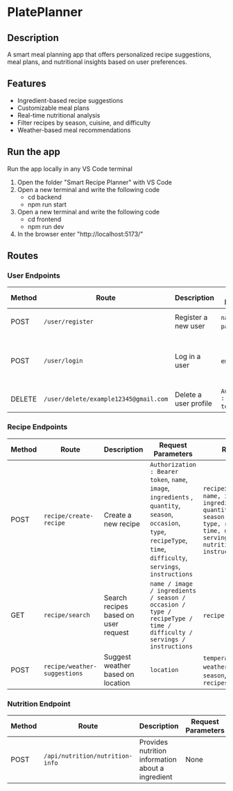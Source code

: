 # PlatePlanner

## Description
A smart meal planning app that offers personalized recipe suggestions, meal plans, and nutritional insights based on user preferences.

## Features
- Ingredient-based recipe suggestions
- Customizable meal plans
- Real-time nutritional analysis
- Filter recipes by season, cuisine, and difficulty
- Weather-based meal recommendations

## Run the app
Run the app locally in any VS Code terminal
1. Open the folder "Smart Recipe Planner" with VS Code
2. Open a new terminal and write the following code
   - cd backend
   - npm run start
3. Open a new terminal and write the following code
   - cd frontend
   - npm run dev
4. In the browser enter "http://localhost:5173/"

## Routes

### User Endpoints

| Method | Route | Description | Request Parameters | Response |
|-|-|-|-|-|
| POST | `/user/register` | Register a new user | `name`, `email`, `pass`, `cPass` | `message`: `User Created`, `user`: `{ name, email }` |
| POST | `/user/login` | Log in a user | `email`, `pass` | `message`: `Login success`, `token`: `JWT token for authentication`, `user`: `{ name, email }` |
| DELETE | `/user/delete/example12345@gmail.com` | Delete a user profile | `Authorization : Bearer token`, `pass` | `message`: `User Deleted`|

### Recipe Endpoints

| Method | Route | Description | Request Parameters | Response |
|-|-|-|-|-|
| POST | `recipe/create-recipe` | Create a new recipe | `Authorization : Bearer token`, `name`, `image`, `ingredients` , `quantity`, `season`, `occasion`, `type`, `recipeType`, `time`, `difficulty`, `servings`, `instructions` | `recipe`: `{ userId, name, image, ingredients : name, quantity, calories, season, occasion, type, recipeType, time, difficulty, servings, nutritionPerServing, instructions }` |
| GET | `recipe/search` | Search recipes based on user request | `name / image / ingredients / season / occasion / type / recipeType / time / difficulty / servings / instructions` | `recipe` : `name` |
| POST | `recipe/weather-suggestions` | Suggest weather based on location | `location` | `temperature`, `weatherDescription`, `season`, `recipeType`, `recipes` |

### Nutrition Endpoint

| Method | Route | Description | Request Parameters | Response |
|-|-|-|-|-|
| POST | `/api/nutrition/nutrition-info` | Provides nutrition information about a ingredient | None | `nutrition : {calories}` |
